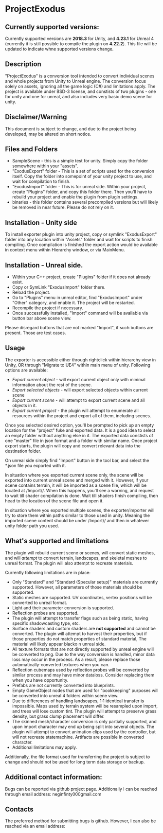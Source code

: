 # ProjectExodus

## Currently supported versions:

Currently supported versions are **2018.3** for Unity, and **4.23.1** for Unreal 4 (currently it is still possible to compile the plugin on **4.22.2**). This file will be updated to indicate whne supported versions change.

## Description

"ProjectExodus" is a conversion tool intended to convert individual scenes and whole projects from Unity to Unreal engine. The conversion focus solely on assets, ignoring all the game logic (C#) and limitations apply. 
The project is available under BSD-3 license, and constists of two plugins - one for unity and one for unreal, and also includes very basic demo scene for unity. 

## Disclaimer/Warning

This document is subject to change, and due to the project being developed, may be altered on short notice.

## Files and Folders

* SampleScene - this is a simple test for unity. Simply copy the folder somewhere within your "assets".
* "ExodusExport" folder - This is a set of scripts used for the conversion itself. Copy the folder into somepoint of your unity project to use, and wait for compilation to finish.
* "ExodusImport" folder - This is for unreal side. Within your project, create "Plugins" folder, and copy this folder there. Then you'll have to rebuild your project and enable the plugin from plugin settings.
* binaries - this folder contains several precompiled versions but will likely be removed in near future. Please do not rely on it.

## Installation - Unity side

To install exporter plugin into unity project, copy or symlink "ExodusExport" folder into any location within "Assets" folder and wait for scripts to finish compiling. Once compilation is finished the export action would be available 
in context menu within Hierarchy window, or via MainMenu.

## Installation - Unreal side.

* Within your C++ project, create "Plugins" folder if it does not already exist.
* Copy or SymLink "ExodusImport" folder there. 
* Reload the project.
* Go to "Plugins" menu in unreal editor, find "ExodusImport" under "Other" category, and enable it. The project will be restarted.
* Recompile the project if necessary.
* Once successfully installed, "Import" command will be available via button bar above scene view.

Please disregard buttons that are not marked "Import", if such buttons are present. Those are test cases.

## Usage

The exporter is accessible either through rightclick within hierarchy view in Unity, OR through "Migrate to UE4" within main menu of unity.
Following options are available:

* *Export current object* - will export current object only with minimal information about the rest of the scene.
* *Export selected objects* - will export selected objects within current scene
* *Export current scene* - will attempt to export current scene and all objects in it.
* *Export current project* - the plugin will attempt to enumerate all resources within the project and export all of them, including scenes.

Once you selected desired option, you'll be prompted to pick up an empty location for the "project" fuke and exported data. It is a good idea to select an empty folder without anything else in it.
The exported data constists of one "master" file in json format and a folder with similar name. Once project export starts, the plugin will copy and convert relevant data into the destination folder.

On unreal side simply find "Import" button in the tool bar, and select the \*.json file you exported with it. 

In situation where you exported current scene only, the scene will be exported into current unreal scene and merged with it.
However, if your scene contains terrain, it will be imported as a scene file, which will be located at /Import/<UnityProjectName>/<SceneName>.
When this happens, you'll see a warning, and request to wait till shader compilation is done. Wait till shaders finish compiling, then head to the location of the scene file and open it.

In situation where you exported multiple scenes, the exporter/importer will try to store them within paths similar to those used in unity. Meaning the imported scene content should be under /Import/<UnityPorjectName>/
and then in whatever unity folder path you used.

## What's supported and limitations

The plugin will rebuild current scene or scenes, will convert static meshes, and will *attempt* to convert terrain, landscapes, and skeletal meshes to unreal format. The plugin will also attempt to recreate materials.

Currently following limitations are in place:

* Only "Standard" and "Standard (Specular setup)" materials are currently supported. However, all parameters of those materials should be supported.
* Static meshes are supported. UV coordinates, vertex positions will be converted to unreal format.
* Light and their parameter conversion is supported.
* Reflection probes are supported.
* The plugin will attempt to transfer flags such as being static, having specific shadowcasting type, etc.
* Surface shaders and custom shaders are **not supported** and cannot be converted. The plugin will attempt to harvest their properties, but if those properties do not match properties of standard material, The material will likely appear blacko n unreal side.
* All texture formats that are not directly supported by unreal engine will be converted to png. Due to the way conversion is handled, minor data loss may occur in the process. As a result, please replace those automatically-converted textures when you can.
* Reflection cubemaps used by reflection probes will be converted by similar process and may have minor dataloss. Consider replacing them when you have opportunity.
* Prefabs are not currently converted into blueprints.
* Empty GameObject nodes that are used for "bookkeeping" purposes will be converted into unreal 4 folders within scene view.
* Due to differences of handling landscapes, 1:1 identical transfer is impossible. Maps used by terrain system will be resampled upon import, and trees will lose custom tint. The plugin will attempt to preserve grass density, but grass clump placement will differ.
* The skinned mesh/character conversion is only partially supported, and upon import character may end up being split into several objects. The plugin will attempt to convert animation clips used by the controller, but will not recreate statemachine. Artifacts are possible in converted character.
* Additional limitations may apply.

Additionally, the file format used for transferring the project is subject to change and should not be used for long term data storage or backup. 

## Additional contact information:

Bugs can be reported via github project page.
Additionally I can be reached through email address: neginfinty000<at>gmail.com

## Contacts

The preferred method for submitting bugs is github. However, I can also be reached via an email address: